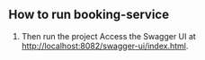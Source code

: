 ## How to run booking-service
1. Then run the project
   Access the Swagger UI at [http://localhost:8082/swagger-ui/index.html](http://localhost:8082/swagger-ui/index.html).
